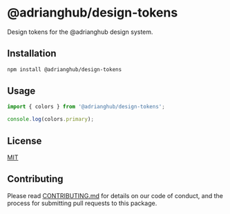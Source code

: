 # @adrianghub/design-tokens

Design tokens for the @adrianghub design system.

## Installation

```bash
npm install @adrianghub/design-tokens
```

## Usage

```js
import { colors } from '@adrianghub/design-tokens';

console.log(colors.primary);
```

## License

[MIT](LICENSE.md)


## Contributing

Please read [CONTRIBUTING.md](CONTRIBUTING.md) for details on our code of conduct, and the process for submitting pull requests to this package.